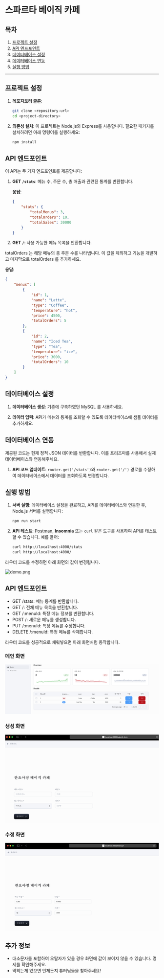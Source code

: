 
# 스파르타 베이직 카페


## 목차
1. [프로젝트 설정](#프로젝트-설정)
2. [API 엔드포인트](#api-엔드포인트)
3. [데이터베이스 설정](#데이터베이스-설정)
4. [데이터베이스 연동](#데이터베이스-연동)
5. [실행 방법](#실행-방법)

---

## 프로젝트 설정

1. **레포지토리 클론**:
   ```bash
   git clone <repository-url>
   cd <project-directory>
   ```

2. **의존성 설치**:
   이 프로젝트는 Node.js와 Express를 사용합니다. 필요한 패키지를 설치하려면 아래 명령어를 실행하세요:
   ```bash
   npm install
   ```

## API 엔드포인트

이 API는 두 가지 엔드포인트를 제공합니다:

1. **GET `/stats`**:
   메뉴 수, 주문 수, 총 매출과 관련된 통계를 반환합니다.

   **응답**:
   ```json
   {
       "stats": {
           "totalMenus": 3,
           "totalOrders": 10,
           "totalSales": 30000
       }
   }
   ```

2. **GET `/`**:
   사용 가능한 메뉴 목록을 반환합니다.

totalOrders 는 해당 메뉴의 총 주문 수를 나타냅니다.
이 값을 제외하고 기능을 개발하고 마지막으로 totalOrders 를 추가하세요.

   **응답**:
   ```json
   {
       "menus": [
           {
               "id": 1,
               "name": "Latte",
               "type": "Coffee",
               "temperature": "hot",
               "price": 4500,
               "totalOrders": 5
           },
           {
               "id": 2,
               "name": "Iced Tea",
               "type": "Tea",
               "temperature": "ice",
               "price": 3000,
               "totalOrders": 10
           }
       ]
   }
   ```

## 데이터베이스 설정

1. **데이터베이스 생성**:
   기존에 구축하였던 MySQL 를 사용하세요.

2. **데이터 입력**:
   API가 메뉴와 통계를 조회할 수 있도록 데이터베이스에 샘플 데이터를 추가하세요.

## 데이터베이스 연동

제공된 코드는 현재 정적 JSON 데이터를 반환합니다. 이를 프리즈마를 사용해서 실제 데이터베이스와 연동해주세요.

1. **API 코드 업데이트**:
   `router.get('/stats')`와 `router.get('/')` 경로를 수정하여 데이터베이스에서 데이터를 조회하도록 변경합니다.

## 실행 방법

1. **서버 실행**:
   데이터베이스 설정을 완료하고, API를 데이터베이스와 연동한 후, Node.js 서버를 실행합니다:
   ```bash
   npm run start
   ```

2. **API 테스트**:
   [Postman](https://www.postman.com/), **Insomnia** 또는 `curl` 같은 도구를 사용하여 API를 테스트할 수 있습니다. 예를 들어:

   ```bash
   curl http://localhost:4000/stats
   curl http://localhost:4000/
   ```

라우터 코드를 수정하면 아래 화면의 값이 변경됩니다.

![demo.png](demo.png)

## API 엔드포인트

- GET /stats: 메뉴 통계를 반환합니다.
- GET /: 전체 메뉴 목록을 반환합니다.
- GET /:menuId: 특정 메뉴 정보를 반환합니다.
- POST /: 새로운 메뉴를 생성합니다.
- PUT /:menuId: 특정 메뉴를 수정합니다.
- DELETE /:menuId: 특정 메뉴를 삭제합니다.



라우터 코드를 성공적으로 채워넣으면 아래 화면처럼 동작합니다.

### 메인 화면
![demo.png](demo-1.png)

### 생성 화면

![demo3.png](demo-3.png)

### 수정 화면

![demo2.png](demo-2.png)



## 추가 정보

- 대소문자를 포함하여 오탈자가 있을 경우 화면에 값이 보이지 않을 수 있습니다. 명세를 확인해주세요.
- 막히는게 있으면 언제든지 튜터님들을 찾아주세요!

